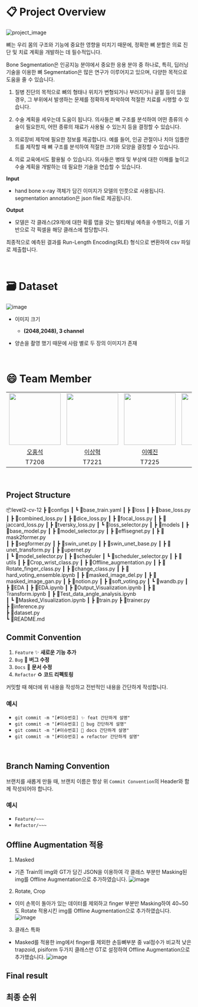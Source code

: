 # 📋 Project Overview


![project_image](https://github.com/user-attachments/assets/8b7c2877-efae-4e3b-895e-8415705ac748)

뼈는 우리 몸의 구조와 기능에 중요한 영향을 미치기 때문에, 정확한 뼈 분할은 의료 진단 및 치료 계획을 개발하는 데 필수적입니다.

Bone Segmentation은 인공지능 분야에서 중요한 응용 분야 중 하나로, 특히, 딥러닝 기술을 이용한 뼈 Segmentation은 많은 연구가 이루어지고 있으며, 다양한 목적으로 도움을 줄 수 있습니다.

1. 질병 진단의 목적으로 뼈의 형태나 위치가 변형되거나 부러지거나 골절 등이 있을 경우, 그 부위에서 발생하는 문제를 정확하게 파악하여 적절한 치료를 시행할 수 있습니다.

2. 수술 계획을 세우는데 도움이 됩니다. 의사들은 뼈 구조를 분석하여 어떤 종류의 수술이 필요한지, 어떤 종류의 재료가 사용될 수 있는지 등을 결정할 수 있습니다.

3. 의료장비 제작에 필요한 정보를 제공합니다. 예를 들어, 인공 관절이나 치아 임플란트를 제작할 때 뼈 구조를 분석하여 적절한 크기와 모양을 결정할 수 있습니다.

4. 의료 교육에서도 활용될 수 있습니다. 의사들은 병태 및 부상에 대한 이해를 높이고 수술 계획을 개발하는 데 필요한 기술을 연습할 수 있습니다.

**Input**

- hand bone x-ray 객체가 담긴 이미지가 모델의 인풋으로 사용됩니다. segmentation annotation은 json file로 제공됩니다.

**Output**

- 모델은 각 클래스(29개)에 대한 확률 맵을 갖는 멀티채널 예측을 수행하고, 이를 기반으로 각 픽셀을 해당 클래스에 할당합니다.

최종적으로 예측된 결과를 Run-Length Encoding(RLE) 형식으로 변환하여 csv 파일로 제출합니다.

<br/>

# 🗃️ Dataset

![image](https://github.com/user-attachments/assets/c2a3a918-6594-4493-8d39-b9c1d0cd8202)

- 이미지 크기
  - **(2048,2048), 3 channel**

- 양손을 촬영 했기 때문에 사람 별로 두 장의 이미지가 존재

<br/>

# 😄 Team Member

<table align="center">
    <tr align="center">
        <td><img src="https://github.com/user-attachments/assets/655258d1-43fd-4db7-a3fb-0d5a37c45774" width="140" height="140"></td>
        <td><img src="https://github.com/user-attachments/assets/1ec21af7-8c04-4e99-9922-4275e56516c4" width="140" height="140"></td>
        <td><img src="https://github.com/user-attachments/assets/f8ce149b-06dd-466b-ba16-83523e3f1abe" width="140" height="140"></td>
        <td><img src="https://github.com/user-attachments/assets/406da993-6556-4238-ab22-74239c870aaa" width="140" height="140"></td>
        <td><img src="https://github.com/user-attachments/assets/3bedb72c-bf6b-4feb-b486-3232e2363406" width="140" height="140"></td>
        <td><img src="https://github.com/user-attachments/assets/86ce3850-aa0a-4564-ba35-65c1af08c85f" width="140" height="140"></td>
    </tr>
    <tr align="center">
        <td><a href="https://github.com/lkl4502" target="_blank">오홍석</a></td>
        <td><a href="https://github.com/lexxsh" target="_blank">이상혁</a></td>
        <td><a href="https://github.com/yejin-s9" target="_blank">이예진</a></td>
        <td><a href="https://github.com/Haneol-Kijm" target="_blank">김한얼</a></td>
        <td><a href="https://github.com/PGSammy" target="_blank">조재만</a></td>
        <td><a href="https://github.com/oweixx" target="_blank">방민혁</a></td>
    </tr>
    <tr align="center">
        <td>T7208</td>
        <td>T7221</td>
        <td>T7225</td>
        <td>T7138</td>
        <td>T7253</td>
        <td>T7158</td>
    </tr>
</table>

<br/>

## Project Structure

📦level2-cv-12
 ┣ 📂configs
 ┃ ┗ 📜base_train.yaml
 ┃
 ┣ 📂loss
 ┃ ┣ 📜base_loss.py
 ┃ ┣ 📜combined_loss.py
 ┃ ┣ 📜dice_loss.py
 ┃ ┣ 📜focal_loss.py
 ┃ ┣ 📜jaccard_loss.py
 ┃ ┣ 📜tversky_loss.py
 ┃ ┗ 📜loss_selector.py
 ┃
 ┣ 📂models
 ┃ ┣ 📜base_model.py
 ┃ ┣ 📜model_selector.py
 ┃ ┣ 📜effisegnet.py
 ┃ ┣ 📜mask2former.py  
 ┃ ┣ 📜segformer.py
 ┃ ┣ 📜swin_unet.py
 ┃ ┣ 📜swin_unet_base.py
 ┃ ┣ 📜unet_transform.py
 ┃ ┣ 📜upernet.py         
 ┃ ┗ 📜model_selector.py
 ┃
 ┣ 📂scheduler
 ┃ ┗ 📜scheduler_selector.py
 ┃
 ┣ 📂utils
 ┃ ┣ 📜Crop_wrist_class.py
 ┃ ┣ 📜Offline_augmentation.py
 ┃ ┣ 📜Rotate_finger_class.py
 ┃ ┣ 📜change_class.py
 ┃ ┣ 📜hard_voting_ensemble.ipynb
 ┃ ┣ 📜masked_image_del.py
 ┃ ┣ 📜masked_image_gan.py
 ┃ ┣ 📜notion.py
 ┃ ┣ 📜soft_voting.py
 ┃ ┗ 📜wandb.py
 ┃
 ┣ 📂EDA
 ┃ ┣ 📜EDA.ipynb
 ┃ ┣ 📜Output_Visualization.ipynb
 ┃ ┣ 📜Transform.ipynb 
 ┃ ┣ 📜Test_data_angle_analysis.ipynb  
 ┃ ┗ 📜Masked_Visualization.ipynb
 ┃
 ┣ 📜train.py
 ┣ 📜trainer.py                      
 ┣ 📜inference.py                   
 ┣ 📜dataset.py             
 ┗ 📜README.md

## Commit Convention
1. `Feature` ✨ **새로운 기능 추가**
2. `Bug` 🐛 **버그 수정**
3. `Docs` 📝 **문서 수정**
4. `Refactor` ♻️ **코드 리펙토링**

커밋할 때 헤더에 위 내용을 작성하고 전반적인 내용을 간단하게 작성합니다.

### 예시

- `git commit -m "[#이슈번호] ✨ feat 간단하게 설명" `
- `git commit -m "[#이슈번호] 🐛 bug 간단하게 설명"`
- `git commit -m "[#이슈번호] 📝 docs 간단하게 설명" `
- `git commit -m "[#이슈번호] ♻️ refactor 간단하게 설명" `

<br/>

## Branch Naming Convention

브랜치를 새롭게 만들 때, 브랜치 이름은 항상 위 `Commit Convention`의 Header와 함께 작성되어야 합니다.

### 예시

- `Feature/~~~`
- `Refactor/~~~`

## Offline Augmentation 적용

1. Masked
- 기존 Train의 img와 GT가 담긴 JSON을 이용하여 각 클래스 부분만 Masking된 img를 Offline Augmentation으로 추가하였습니다.
![image](https://github.com/user-attachments/assets/529d822e-a0e4-494a-8ace-c4ac4950fb1b)

2. Rotate, Crop
- 이미 손목이 돌아가 있는 데이터를 제외하고 finger 부분만 Masking하여 40~50도 Rotate 적용시킨 img를 Offline Augmentation으로 추가하였습니다.
![image](https://github.com/user-attachments/assets/d0e2434d-c0b7-4be3-a8f8-0cd5f873e933)

3. 클래스 특화
- Masked를 적용한 img에서 finger를 제외한 손등뼈부분 중 val점수가 비교적 낮은 trapzoid, pisiform 두가지 클래스만 GT로 설정하여 Offline Augmentation으로 추가했습니다.
![image](https://github.com/user-attachments/assets/c5f44439-54a7-4b19-a047-402c3d6e9241)

## Final result







## 최종 순위